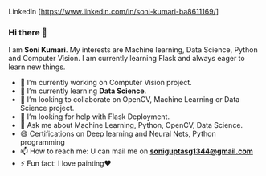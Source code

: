 Linkedin [https://www.linkedin.com/in/soni-kumari-ba8611169/]

### Hi there 👋
 I am **Soni Kumari**. My interests are Machine learning, Data Science, Python and Computer Vision. I am currently learning Flask and always eager to learn new things.

- 🔭 I’m currently working on Computer Vision project.
- 🌱 I’m currently learning **Data Science**.
- 👯 I’m looking to collaborate on OpenCV, Machine Learning or Data Science project.
- 🤔 I’m looking for help with Flask Deployment.
- 💬 Ask me about Machine Learning, Python, OpenCV, Data Science.
- :smile: Certifications on Deep learning and Neural Nets, Python programming
- 📫 How to reach me: U can mail me on **soniguptasg1344@gmail.com**
- ⚡ Fun fact: I love painting:heart:
